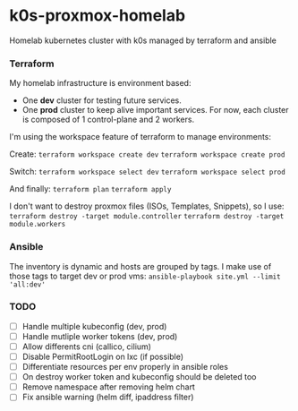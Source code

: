 # k0s-proxmox-homelab
Homelab kubernetes cluster with k0s managed by terraform and ansible

### Terraform 
My homelab infrastructure is environment based:
- One **dev** cluster for testing future services.
- One **prod** cluster to keep alive important services.
For now, each cluster is composed of 1 control-plane and 2 workers.

I'm using the workspace feature of terraform to manage environments:

Create:
`terraform workspace create dev`
`terraform workspace create prod`

Switch:
`terraform workspace select dev`
`terraform workspace select prod`

And finally:
`terraform plan`
`terraform apply`

I don't want to destroy proxmox files (ISOs, Templates, Snippets), so I use:
`terraform destroy -target module.controller`
`terraform destroy -target module.workers`

### Ansible
The inventory is dynamic and hosts are grouped by tags.
I make use of those tags to target dev or prod vms:
`ansible-playbook site.yml --limit 'all:dev'`


### TODO
- [ ] Handle multiple kubeconfig (dev, prod)
- [ ] Handle mutliple worker tokens (dev, prod)
- [ ] Allow differents cni (callico, cilium)
- [ ] Disable PermitRootLogin on lxc (if possible)
- [ ] Differentiate resources per env properly in ansible roles
- [ ] On destroy worker token and kubeconfig should be deleted too
- [ ] Remove namespace after removing helm chart
- [ ] Fix ansible warning (helm diff, ipaddress filter)
